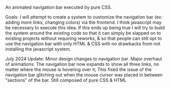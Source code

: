 An animated navigation bar executed by pure CSS.

Goals:
I will attempt to create a system to customize the navigation bar (ex: adding more links, changing colors) via the frontend.
I think javascript may be necessary to execute this idea. If this ends up being true I will try to build the system around the existing code so that it can simply be slapped on to existing projects without requiring reworks, & so that people can still opt to use the navigation bar with only HTML & CSS with no drawbacks from not installing the javascript system.

July 2024 Update:
    Minor design changes to navigation bar.
    Major overhaul of animations. The navigation bar now expands to show all three links, no matter where the mouse is hovering over it; This fixed the issue of the navigation bar glitching out when the mouse cursor was placed in between "sections" of the bar.
    Still composed of pure CSS & HTML
    
